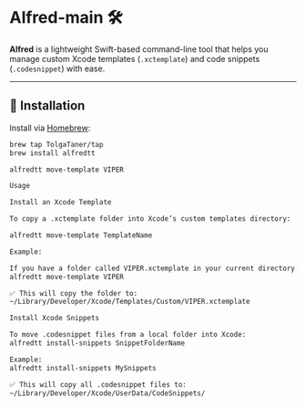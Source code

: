 # Alfred-main 🛠️

**Alfred** is a lightweight Swift-based command-line tool that helps you manage custom Xcode templates (`.xctemplate`) and code snippets (`.codesnippet`) with ease.

---

## 🔧 Installation

Install via [Homebrew](https://brew.sh):

```bash
brew tap TolgaTaner/tap
brew install alfredtt

alfredtt move-template VIPER

Usage

Install an Xcode Template

To copy a .xctemplate folder into Xcode’s custom templates directory:

alfredtt move-template TemplateName

Example:

If you have a folder called VIPER.xctemplate in your current directory:
alfredtt move-template VIPER

✅ This will copy the folder to:
~/Library/Developer/Xcode/Templates/Custom/VIPER.xctemplate

Install Xcode Snippets

To move .codesnippet files from a local folder into Xcode:
alfredtt install-snippets SnippetFolderName

Example:
alfredtt install-snippets MySnippets

✅ This will copy all .codesnippet files to:
~/Library/Developer/Xcode/UserData/CodeSnippets/


